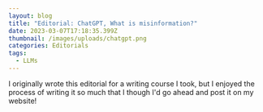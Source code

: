 ```yaml
---
layout: blog
title: "Editorial: ChatGPT, What is misinformation?"
date: 2023-03-07T17:18:35.399Z
thumbnail: /images/uploads/chatgpt.png
categories: Editorials
tags:
  - LLMs
---
```

I﻿ originally wrote this editorial for a writing course I took, but I enjoyed the process of writing it so much that I though I'd go ahead and post it on my website!